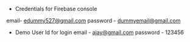 
* Credentials for Firebase console

email- edummy527@gmail.com
password - dummyemail@gmail.com


* Demo User Id for login 
 email - ajay@gmail.com
 password - 123456
